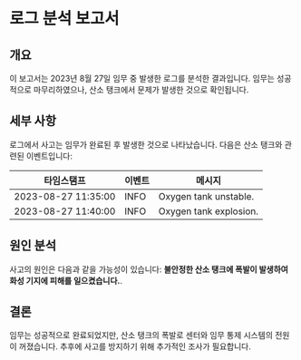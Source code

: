 # 로그 분석 보고서

## 개요
이 보고서는 2023년 8월 27일 임무 중 발생한 로그를 분석한 결과입니다. 임무는 성공적으로 마무리하였으나, 산소 탱크에서 문제가 발생한 것으로 확인됩니다. 

## 세부 사항 
로그에서 사고는 임무가 완료된 후 발생한 것으로 나타났습니다.
다음은 산소 탱크와 관련된 이벤트입니다:

| 타임스탬프 | 이벤트 | 메시지 |
|-----------|-------|---------|
| 2023-08-27 11:35:00 | INFO | Oxygen tank unstable. |
| 2023-08-27 11:40:00 | INFO | Oxygen tank explosion. |

## 원인 분석
사고의 원인은 다음과 같을 가능성이 있습니다: **불안정한 산소 탱크에 폭발이 발생하여 화성 기지에 피해를 일으켰습니다.**.

## 결론
임무는 성공적으로 완료되었지만, 산소 탱크의 폭발로 센터와 임무 통제 시스템의 전원이 꺼졌습니다.
추후에 사고를 방지하기 위해 추가적인 조사가 필요합니다.
